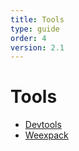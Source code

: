 ```yaml
---
title: Tools 
type: guide
order: 4
version: 2.1
---
```


# Tools  

- [Devtools](./devtools.html)
- [Weexpack](./weexpack.html)